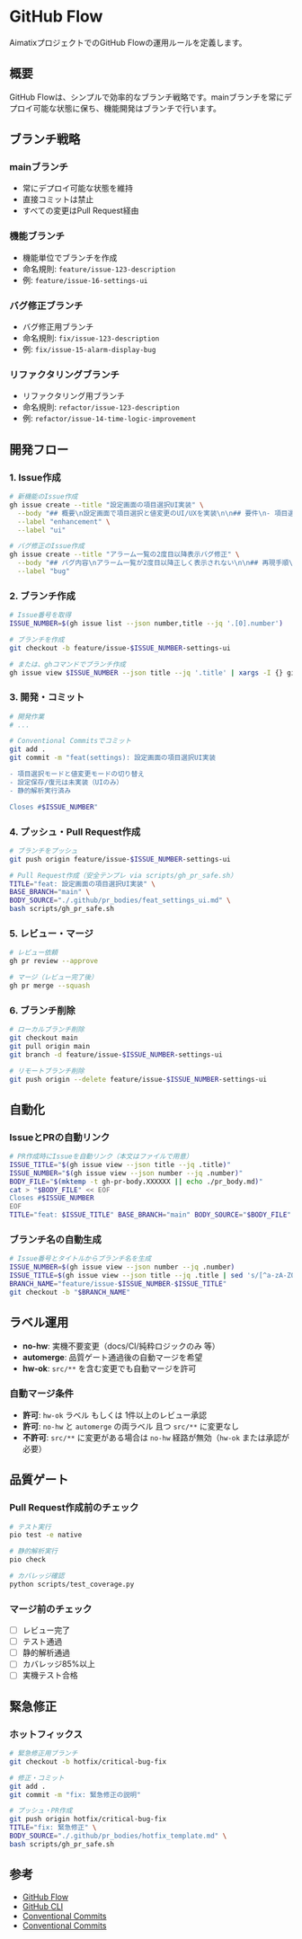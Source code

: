 # GitHub Flow

AimatixプロジェクトでのGitHub Flowの運用ルールを定義します。

## 概要

GitHub Flowは、シンプルで効率的なブランチ戦略です。mainブランチを常にデプロイ可能な状態に保ち、機能開発はブランチで行います。

## ブランチ戦略

### mainブランチ
- 常にデプロイ可能な状態を維持
- 直接コミットは禁止
- すべての変更はPull Request経由

### 機能ブランチ
- 機能単位でブランチを作成
- 命名規則: `feature/issue-123-description`
- 例: `feature/issue-16-settings-ui`

### バグ修正ブランチ
- バグ修正用ブランチ
- 命名規則: `fix/issue-123-description`
- 例: `fix/issue-15-alarm-display-bug`

### リファクタリングブランチ
- リファクタリング用ブランチ
- 命名規則: `refactor/issue-123-description`
- 例: `refactor/issue-14-time-logic-improvement`

## 開発フロー

### 1. Issue作成
```bash
# 新機能のIssue作成
gh issue create --title "設定画面の項目選択UI実装" \
  --body "## 概要\n設定画面で項目選択と値変更のUI/UXを実装\n\n## 要件\n- 項目選択モードと値変更モードの切り替え\n- 設定保存/復元は未実装（UIのみ）" \
  --label "enhancement" \
  --label "ui"

# バグ修正のIssue作成
gh issue create --title "アラーム一覧の2度目以降表示バグ修正" \
  --body "## バグ内容\nアラーム一覧が2度目以降正しく表示されない\n\n## 再現手順\n1. アラームを追加\n2. アラーム管理画面を開く\n3. メイン画面に戻る\n4. 再度アラーム管理画面を開く" \
  --label "bug"
```

### 2. ブランチ作成
```bash
# Issue番号を取得
ISSUE_NUMBER=$(gh issue list --json number,title --jq '.[0].number')

# ブランチを作成
git checkout -b feature/issue-$ISSUE_NUMBER-settings-ui

# または、ghコマンドでブランチ作成
gh issue view $ISSUE_NUMBER --json title --jq '.title' | xargs -I {} git checkout -b "feature/issue-$ISSUE_NUMBER-{}"
```

### 3. 開発・コミット
```bash
# 開発作業
# ...

# Conventional Commitsでコミット
git add .
git commit -m "feat(settings): 設定画面の項目選択UI実装

- 項目選択モードと値変更モードの切り替え
- 設定保存/復元は未実装（UIのみ）
- 静的解析実行済み

Closes #$ISSUE_NUMBER"
```

### 4. プッシュ・Pull Request作成
```bash
# ブランチをプッシュ
git push origin feature/issue-$ISSUE_NUMBER-settings-ui

# Pull Request作成（安全テンプレ via scripts/gh_pr_safe.sh）
TITLE="feat: 設定画面の項目選択UI実装" \
BASE_BRANCH="main" \
BODY_SOURCE="./.github/pr_bodies/feat_settings_ui.md" \
bash scripts/gh_pr_safe.sh
```

### 5. レビュー・マージ
```bash
# レビュー依頼
gh pr review --approve

# マージ（レビュー完了後）
gh pr merge --squash
```

### 6. ブランチ削除
```bash
# ローカルブランチ削除
git checkout main
git pull origin main
git branch -d feature/issue-$ISSUE_NUMBER-settings-ui

# リモートブランチ削除
git push origin --delete feature/issue-$ISSUE_NUMBER-settings-ui
```

## 自動化

### IssueとPRの自動リンク
```bash
# PR作成時にIssueを自動リンク（本文はファイルで用意）
ISSUE_TITLE="$(gh issue view --json title --jq .title)"
ISSUE_NUMBER="$(gh issue view --json number --jq .number)"
BODY_FILE="$(mktemp -t gh-pr-body.XXXXXX || echo ./pr_body.md)"
cat > "$BODY_FILE" << EOF
Closes #$ISSUE_NUMBER
EOF
TITLE="feat: $ISSUE_TITLE" BASE_BRANCH="main" BODY_SOURCE="$BODY_FILE" bash scripts/gh_pr_safe.sh
```

### ブランチ名の自動生成
```bash
# Issue番号とタイトルからブランチ名を生成
ISSUE_NUMBER=$(gh issue view --json number --jq .number)
ISSUE_TITLE=$(gh issue view --json title --jq .title | sed 's/[^a-zA-Z0-9]/-/g')
BRANCH_NAME="feature/issue-$ISSUE_NUMBER-$ISSUE_TITLE"
git checkout -b "$BRANCH_NAME"
```

## ラベル運用

- **no-hw**: 実機不要変更（docs/CI/純粋ロジックのみ 等）
- **automerge**: 品質ゲート通過後の自動マージを希望
- **hw-ok**: `src/**` を含む変更でも自動マージを許可

### 自動マージ条件
- **許可**: `hw-ok` ラベル もしくは 1件以上のレビュー承認
- **許可**: `no-hw` と `automerge` の両ラベル 且つ `src/**` に変更なし
- **不許可**: `src/**` に変更がある場合は `no-hw` 経路が無効（`hw-ok` または承認が必要）

## 品質ゲート

### Pull Request作成前のチェック
```bash
# テスト実行
pio test -e native

# 静的解析実行
pio check

# カバレッジ確認
python scripts/test_coverage.py
```

### マージ前のチェック
- [ ] レビュー完了
- [ ] テスト通過
- [ ] 静的解析通過
- [ ] カバレッジ85%以上
- [ ] 実機テスト合格

## 緊急修正

### ホットフィックス
```bash
# 緊急修正用ブランチ
git checkout -b hotfix/critical-bug-fix

# 修正・コミット
git add .
git commit -m "fix: 緊急修正の説明"

# プッシュ・PR作成
git push origin hotfix/critical-bug-fix
TITLE="fix: 緊急修正" \
BODY_SOURCE="./.github/pr_bodies/hotfix_template.md" \
bash scripts/gh_pr_safe.sh
```

## 参考

- [GitHub Flow](https://guides.github.com/introduction/flow/)
- [GitHub CLI](https://cli.github.com/)
- [Conventional Commits](./conventional_commits.md)
- [Conventional Commits](./conventional_commits.md)
